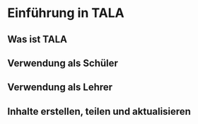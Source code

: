 # Einführung in TALA

## Was ist TALA

## Verwendung als Schüler

## Verwendung als Lehrer

## Inhalte erstellen, teilen und aktualisieren
